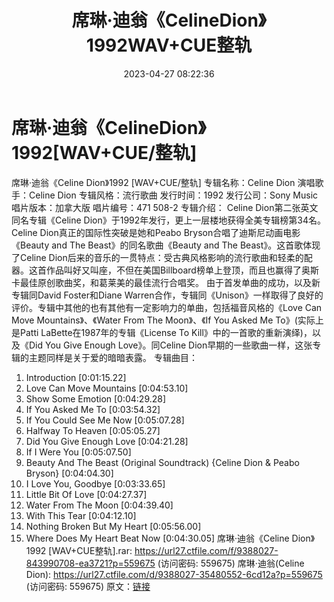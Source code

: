 ﻿---
title: 席琳·迪翁《CelineDion》1992WAV+CUE整轨
date: 2023-04-27 08:22:36
categories: 外语音乐
tags: 外语音乐
---
# 席琳·迪翁《CelineDion》1992[WAV+CUE/整轨]

席琳·迪翁《Celine Dion》1992 [WAV+CUE/整轨]
专辑名称：Celine Dion
演唱歌手：Celine Dion
专辑风格：流行歌曲
发行时间：1992
发行公司：Sony Music
唱片版本：加拿大版
唱片编号：471 508-2
专辑介绍：
Celine Dion第二张英文同名专辑《Celine
Dion》于1992年发行，更上一层楼地获得全美专辑榜第34名。Celine Dion真正的国际性突破是她和Peabo
Bryson合唱了迪斯尼动画电影《Beauty and The Beast》的同名歌曲《Beauty and The
Beast》。这首歌体现了Celine
Dion后来的音乐的一贯特点：受古典风格影响的流行歌曲和轻柔的配器。这首作品叫好又叫座，不但在美国Billboard榜单上登顶，而且也赢得了奥斯卡最佳原创歌曲奖，和葛莱美的最佳流行合唱奖。
由于首发单曲的成功，以及新专辑同David Foster和Diane
Warren合作，专辑同《Unison》一样取得了良好的评价。专辑中其他的也有其他有一定影响力的单曲，包括福音风格的《Love Can
Move Mountains》、《Water From The Moon》、《If You Asked Me
To》(实际上是Patti LaBette在1987年的专辑《License To Kill》中的一首歌的重新演绎)，以及《Did
You Give Enough Love》。同Celine Dion早期的一些歌曲一样，这张专辑的主题同样是关于爱的暗暗表露。
专辑曲目：
01. Introduction [0:01:15.22]
02. Love Can Move Mountains [0:04:53.10]
03. Show Some Emotion [0:04:29.28]
04. If You Asked Me To [0:03:54.32]
05. If You Could See Me Now [0:05:07.28]
06. Halfway To Heaven [0:05:05.27]
07. Did You Give Enough Love [0:04:21.28]
08. If I Were You [0:05:07.50]
09. Beauty And The Beast (Original Soundtrack) {Celine Dion
& Peabo Bryson} [0:04:04.30]
10. I Love You, Goodbye [0:03:33.65]
11. Little Bit Of Love [0:04:27.37]
12. Water From The Moon [0:04:39.40]
13. With This Tear [0:04:12.10]
14. Nothing Broken But My Heart [0:05:56.00]
15. Where Does My Heart Beat Now [0:04:30.05]
席琳·迪翁《Celine Dion》1992 [WAV+CUE整轨].rar: https://url27.ctfile.com/f/9388027-843990708-ea3721?p=559675
(访问密码: 559675)
席琳·迪翁(Celine Dion): https://url27.ctfile.com/d/9388027-35480552-6cd12a?p=559675
(访问密码: 559675)
原文：[链接](https://blog.sina.com.cn/s/blog_1647c7e76010311mc.html)